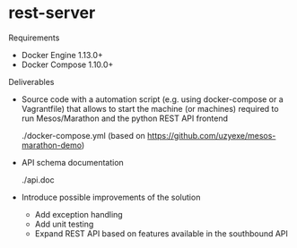 # rest-server

Requirements

- Docker Engine 1.13.0+
- Docker Compose 1.10.0+


Deliverables

- Source code with a automation script (e.g. using docker-compose or a Vagrantfile) that allows to start the machine (or machines) required to run Mesos/Marathon and the python REST API frontend

  ./docker-compose.yml (based on https://github.com/uzyexe/mesos-marathon-demo)

- API schema documentation

  ./api.doc

- Introduce possible improvements of the solution

  - Add exception handling
  - Add unit testing
  - Expand REST API based on features available in the southbound API

